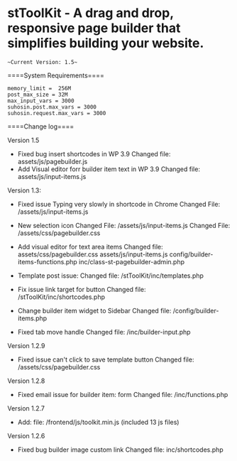 stToolKit - A drag and drop, responsive page builder that simplifies building your website.
=========


`~Current Version: 1.5~`

====System Requirements====

    memory_limit =  256M
    post_max_size = 32M
    max_input_vars = 3000
    suhosin.post.max_vars = 3000
    suhosin.request.max_vars = 3000

====Change log====

Version 1.5
- Fixed bug insert shortcodes in WP 3.9
    Changed file:
        assets/js/pagebuilder.js
- Add Visual editor forr builder item text in WP 3.9
    Changed file:
        assets/js/input-items.js

Version 1.3:

- Fixed issue Typing very slowly in shortcode in Chrome
    Changed File: /assets/js/input-items.js
- New selection icon
    Changed File: /assets/js/input-items.js
    Changed File: /assets/css/pagebuilder.css

- Add visual editor for text area items
    Changed file: assets/css/pagebuilder.css
                  assets/js/input-items.js
                  config/builder-items-functions.php
                  inc/class-st-pagebuilder-admin.php
- Template post issue:
    Changed file: /stToolKit/inc/templates.php
- Fix issue link target for button
    Changed file: /stToolKit/inc/shortcodes.php
- Change builder item widget to Sidebar
    Changed file: /config/builder-items.php
- Fixed tab move handle
    Changed file: /inc/builder-input.php



Version 1.2.9
- Fixed issue can't click to save template button
    Changed file: /assets/css/pagebuilder.css

Version 1.2.8
- Fixed email issue for builder item: form
    Changed file: /inc/functions.php

Version 1.2.7
- Add: file: /frontend/js/toolkit.min.js (included 13 js files)

Version 1.2.6
- Fixed bug builder image custom link
    Changed file: inc/shortcodes.php